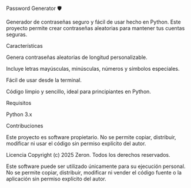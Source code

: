 Password Generator 🛡️

Generador de contraseñas seguro y fácil de usar hecho en Python. Este proyecto permite crear contraseñas aleatorias para mantener tus cuentas seguras.

Características

Genera contraseñas aleatorias de longitud personalizable.

Incluye letras mayúsculas, minúsculas, números y símbolos especiales.

Fácil de usar desde la terminal.

Código limpio y sencillo, ideal para principiantes en Python.

Requisitos

Python 3.x

Contribuciones

Este proyecto es software propietario. No se permite copiar, distribuir, modificar ni usar el código sin permiso explícito del autor.

Licencia
Copyright (c) 2025 Zeron. Todos los derechos reservados.

Este software puede ser utilizado únicamente para su ejecución personal.  
No se permite copiar, distribuir, modificar ni vender el código fuente o la aplicación sin permiso explícito del autor.
